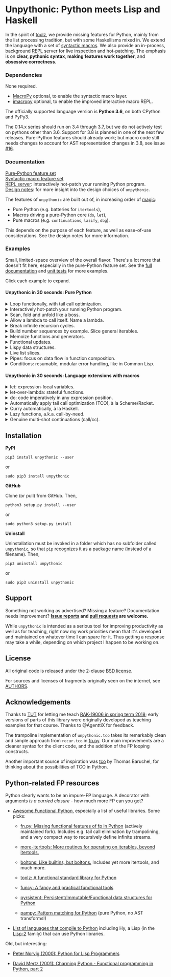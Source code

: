 # Unpythonic: Python meets Lisp and Haskell

In the spirit of [toolz](https://github.com/pytoolz/toolz), we provide missing features for Python, mainly from the list processing tradition, but with some Haskellisms mixed in. We extend the language with a set of [syntactic macros](https://en.wikipedia.org/wiki/Macro_(computer_science)#Syntactic_macros). We also provide an in-process, background [REPL](https://en.wikipedia.org/wiki/Read%E2%80%93eval%E2%80%93print_loop) server for live inspection and hot-patching. The emphasis is on **clear, pythonic syntax**, **making features work together**, and **obsessive correctness**.

### Dependencies

None required.

 - [MacroPy](https://github.com/azazel75/macropy) optional, to enable the syntactic macro layer.
 - [imacropy](https://github.com/Technologicat/imacropy) optional, to enable the improved interactive macro REPL.

The officially supported language version is **Python 3.6**, on both CPython and PyPy3.

The 0.14.x series should run on 3.4 through 3.7, but we do not actively test on pythons other than 3.6. Support for 3.8 is planned in one of the next few releases. Pure-Python features should already work; but macro code still needs changes to account for AST representation changes in 3.8, see issue [#16](https://github.com/Technologicat/unpythonic/issues/16).

### Documentation

[Pure-Python feature set](doc/features.md)  
[Syntactic macro feature set](doc/macros.md)  
[REPL server](doc/repl.md): interactively hot-patch your running Python program.  
[Design notes](doc/design-notes.md): for more insight into the design choices of ``unpythonic``.

The features of `unpythonic` are built out of, in increasing order of [magic](https://macropy3.readthedocs.io/en/latest/discussion.html#levels-of-magic):

 - Pure Python (e.g. batteries for `itertools`),
 - Macros driving a pure-Python core (`do`, `let`),
 - Pure macros (e.g. `continuations`, `lazify`, `dbg`).

This depends on the purpose of each feature, as well as ease-of-use considerations. See the design notes for more information.


### Examples

Small, limited-space overview of the overall flavor. There's a lot more that doesn't fit here, especially in the pure-Python feature set. See the [full documentation](doc/features.md) and [unit tests](unpythonic/test/) for more examples.

Click each example to expand.

#### Unpythonic in 30 seconds: Pure Python

<details><summary>Loop functionally, with tail call optimization.</summary>

[[docs](doc/features.md#looped-looped_over-loops-in-fp-style-with-tco)]

```python
from unpythonic import looped, looped_over

@looped
def result(loop, acc=0, i=0):
    if i == 10:
        return acc
    else:
        return loop(acc + i, i + 1)  # tail call optimized, no call stack blowup.
assert result == 45

@looped_over(range(3), acc=[])
def result(loop, i, acc):
    acc.append(lambda x: i * x)  # fresh "i" each time, no mutation of loop counter.
    return loop()
assert [f(10) for f in result] == [0, 10, 20]
```
</details>  
<details><summary>Interactively hot-patch your running Python program.</summary>

[[docs](doc/repl.md)]

To opt in, add just two lines of code to your main program:

```python
from unpythonic.net import server
server.start(locals={})  # automatically daemonic

import time

def main():
    while True:
        time.sleep(1)

if __name__ == '__main__':
    main()
```

Or if you just want to take this for a test run, start the built-in demo app:

```bash
python3 -m unpythonic.net.server
```

Once a server is running, to connect:

```bash
python3 -m unpythonic.net.client 127.0.0.1
```

This gives you a REPL, inside your live process, with all the power of Python. You can `importlib.reload` any module, and through `sys.modules`, inspect or overwrite any name at the top level of any module. You can `pickle.dump` your data. Or do anything you want with/to the live state of your app.

You can have multiple REPL sessions connected simultaneously. When your app exits (for any reason), the server automatically shuts down, closing all connections if any remain. But exiting the client leaves the server running, so you can connect again later - that's the whole point.

Optionally, if you have MacroPy, the REPL sessions support importing and invoking macros. If you additionally have [imacropy](https://github.com/Technologicat/imacropy), the improved interactive macro REPL is used automatically.
</details>  
<details><summary>Scan, fold and unfold like a boss.</summary>

[[docs](doc/features.md#batteries-for-itertools)]

```python
from operator import add
from unpythonic import scanl, foldl, unfold, take

assert tuple(scanl(add, 0, range(1, 5))) == (0, 1, 3, 6, 10)

def op(e1, e2, acc):
    return acc + e1 * e2
assert foldl(op, 0, (1, 2), (3, 4)) == 11  # we accept multiple input sequences, like Racket

def nextfibo(a, b):       # *oldstates
    return (a, b, a + b)  # value, *newstates
assert tuple(take(10, unfold(nextfibo, 1, 1))) == (1, 1, 2, 3, 5, 8, 13, 21, 34, 55)
```
</details>  
<details><summary>Allow a lambda to call itself. Name a lambda.</summary>

[[docs for `withself`](doc/features.md#batteries-for-functools)] [[docs for `namelambda`](doc/features.md#namelambda-rename-a-function)]

```python
from unpythonic import withself, namelambda

fact = withself(lambda self, n: n * self(n - 1) if n > 1 else 1)  # see @trampolined to do this with TCO
assert fact(5) == 120

square = namelambda("square")(lambda x: x**2)
assert square.__name__ == "square"
assert square.__qualname__ == "square"  # or e.g. "somefunc.<locals>.square" if inside a function
assert square.__code__.co_name == "square"  # used by stack traces
```
</details>  
<details><summary>Break infinite recursion cycles.</summary>

[[docs](doc/features.md#fix-break-infinite-recursion-cycles)]

```python
from typing import NoReturn
from unpythonic import fix

@fix()
def a(k):
    return b((k + 1) % 3)
@fix()
def b(k):
    return a((k + 1) % 3)
assert a(0) is NoReturn
```
</details>  
<details><summary>Build number sequences by example. Slice general iterables.</summary>

[[docs for `s`](doc/features.md#s-m-mg-lazy-mathematical-sequences-with-infix-arithmetic)] [[docs for `islice`](doc/features.md#islice-slice-syntax-support-for-itertoolsislice)]

```python
from unpythonic import s, islice

seq = s(1, 2, 4, ...)
assert tuple(islice(seq)[:10]) == (1, 2, 4, 8, 16, 32, 64, 128, 256, 512)
```
</details>  
<details><summary>Memoize functions and generators.</summary>

[[docs for `memoize`](doc/features.md#batteries-for-functools)] [[docs for `gmemoize`](doc/features.md#gmemoize-imemoize-fimemoize-memoize-generators)]

```python
from itertools import count, takewhile
from unpythonic import memoize, gmemoize, islice

ncalls = 0
@memoize  # <-- important part
def square(x):
    global ncalls
    ncalls += 1
    return x**2
assert square(2) == 4
assert ncalls == 1
assert square(3) == 9
assert ncalls == 2
assert square(3) == 9
assert ncalls == 2  # called only once for each unique set of arguments

# "memoize lambda": classic evaluate-at-most-once thunk
thunk = memoize(lambda: print("hi from thunk"))
thunk()  # the message is printed only the first time
thunk()

@gmemoize  # <-- important part
def primes():  # FP sieve of Eratosthenes
    yield 2
    for n in count(start=3, step=2):
        if not any(n % p == 0 for p in takewhile(lambda x: x*x <= n, primes())):
            yield n

assert tuple(islice(primes())[:10]) == (2, 3, 5, 7, 11, 13, 17, 19, 23, 29)
```
</details>  
<details><summary>Functional updates.</summary>

[[docs](doc/features.md#fup-functional-update-shadowedsequence)]

```python
from itertools import repeat
from unpythonic import fup

t = (1, 2, 3, 4, 5)
s = fup(t)[0::2] << tuple(repeat(10, 3))
assert s == (10, 2, 10, 4, 10)
assert t == (1, 2, 3, 4, 5)
```
</details>  
<details><summary>Lispy data structures.</summary>

[[docs for `box`](doc/features.md#box-a-mutable-single-item-container)] [[docs for `cons`](doc/features.md#cons-and-friends-pythonic-lispy-linked-lists)] [[docs for `frozendict`](doc/features.md#frozendict-an-immutable-dictionary)]

```python
from unpythonic import box, unbox  # mutable single-item container
cat = object()
b = box(cat)
assert b is not cat  # the box is not the cat
assert unbox(b) is cat  # but when you look inside the box, you find the cat
dog = object()
b << dog  # let's replace the contents of the box
assert unbox(b) is dog

from unpythonic import cons, nil, ll, llist  # lispy linked lists
lst = cons(1, cons(2, cons(3, nil)))
assert ll(1, 2, 3) == lst  # make linked list out of elements
assert llist([1, 2, 3]) == lst  # convert iterable to linked list

from unpythonic import frozendict  # immutable dictionary
d1 = frozendict({'a': 1, 'b': 2})
d2 = frozendict(d1, c=3, a=4)
assert d1 == frozendict({'a': 1, 'b': 2})
assert d2 == frozendict({'a': 4, 'b': 2, 'c': 3})
```
</details>  
<details><summary>Live list slices.</summary>

[[docs](doc/features.md#view-writable-sliceable-view-into-a-sequence)]

```python
from unpythonic import view

lst = list(range(10))
v = view(lst)[::2]  # [0, 2, 4, 6, 8]
v[2:4] = (10, 20)  # re-slicable, still live.
assert lst == [0, 1, 2, 3, 10, 5, 20, 7, 8, 9]

lst[2] = 42
assert v == [0, 42, 10, 20, 8]
```
</details>  
<details><summary>Pipes: focus on data flow in function composition.</summary>

[[docs](doc/features.md#pipe-piped-lazy_piped-sequence-functions)]

```python
from unpythonic import piped, exitpipe

double = lambda x: 2 * x
inc    = lambda x: x + 1
x = piped(42) | double | inc | exitpipe
assert x == 85
```
</details>  
<details><summary>Conditions: resumable, modular error handling, like in Common Lisp.</summary>

[[docs](doc/features.md#handlers-restarts-conditions-and-restarts)]

```python
from unpythonic import error, restarts, handlers, invoke, use_value, unbox

class MyError(ValueError):
    def __init__(self, value):  # We want to act on the value, so save it.
        self.value = value

def lowlevel(lst):
    _drop = object()  # gensym/nonce
    out = []
    for k in lst:
        # Provide several different error recovery strategies.
        with restarts(use_value=(lambda x: x),
                      halve=(lambda x: x // 2),
                      drop=(lambda: _drop)) as result:
            if k > 9000:
                error(MyError(k))
            # This is reached when no error occurs.
            # `result` is a box, send k into it.
            result << k
        # Now the result box contains either k,
        # or the return value of one of the restarts. 
        r = unbox(result)  # get the value from the box
        if r is not _drop:
            out.append(r)
    return out

def highlevel():
    # Choose which error recovery strategy to use...
    with handlers((MyError, lambda c: use_value(c.value))):
        assert lowlevel([17, 10000, 23, 42]) == [17, 10000, 23, 42]

    # ...on a per-use-site basis...
    with handlers((MyError, lambda c: invoke("halve", c.value))):
        assert lowlevel([17, 10000, 23, 42]) == [17, 5000, 23, 42]

    # ...without changing the low-level code.
    with handlers((MyError, lambda: invoke("drop"))):
        assert lowlevel([17, 10000, 23, 42]) == [17, 23, 42]

highlevel()
```
</details>


#### Unpythonic in 30 seconds: Language extensions with macros

<details><summary>let: expression-local variables.</summary>

[[docs](doc/macros.md#let-letseq-letrec-as-macros)]

```python
from unpythonic.syntax import macros, let, letseq, letrec

x = let[((a, 1), (b, 2)) in a + b]
y = letseq[((c, 1),  # LET SEQuential, like Scheme's let*
            (c, 2 * c),
            (c, 2 * c)) in
           c]
z = letrec[((evenp, lambda x: (x == 0) or oddp(x - 1)),  # LET mutually RECursive, like in Scheme
            (oddp,  lambda x: (x != 0) and evenp(x - 1)))
           in evenp(42)]
```
</details>  
<details><summary>let-over-lambda: stateful functions.</summary>

[[docs](doc/macros.md#dlet-dletseq-dletrec-blet-bletseq-bletrec-decorator-versions)]

```python
from unpythonic.syntax import macros, dlet

@dlet((x, 0))  # let-over-lambda for Python
def count():
    return x << x + 1  # `name << value` rebinds in the let env
assert count() == 1
assert count() == 2
```
</details>  
<details><summary>do: code imperatively in any expression position.</summary>

[[docs](doc/macros.md#do-as-a-macro-stuff-imperative-code-into-an-expression-with-style)]

```python
from unpythonic.syntax import macros, do, local, delete

x = do[local[a << 21],
       local[b << 2 * a],
       print(b),
       delete[b],  # do[] local variables can be deleted, too
       4 * a]
assert x == 84
```
</details>  
<details><summary>Automatically apply tail call optimization (TCO), à la Scheme/Racket.</summary>

[[docs](doc/macros.md#tco-automatic-tail-call-optimization-for-python)]

```python
from unpythonic.syntax import macros, tco

with tco:
    # expressions are automatically analyzed to detect tail position.
    evenp = lambda x: (x == 0) or oddp(x - 1)
    oddp  = lambda x: (x != 0) and evenp(x - 1)
    assert evenp(10000) is True
```
</details>  
<details><summary>Curry automatically, à la Haskell.</summary>

[[docs](doc/macros.md#curry-automatic-currying-for-python)]

```python
from unpythonic.syntax import macros, curry
from unpythonic import foldr, composerc as compose, cons, nil, ll

with curry:
    def add3(a, b, c):
        return a + b + c
    assert add3(1)(2)(3) == 6

    mymap = lambda f: foldr(compose(cons, f), nil)
    double = lambda x: 2 * x
    assert mymap(double, (1, 2, 3)) == ll(2, 4, 6)
```
</details>  
<details><summary>Lazy functions, a.k.a. call-by-need.</summary>

[[docs](doc/macros.md#lazify-call-by-need-for-python)]

```python
from unpythonic.syntax import macros, lazify

with lazify:
    def my_if(p, a, b):
        if p:
            return a  # b never evaluated in this code path
        else:
            return b  # a never evaluated in this code path
    assert my_if(True, 23, 1/0) == 23
    assert my_if(False, 1/0, 42) == 42
```
</details>  
<details><summary>Genuine multi-shot continuations (call/cc).</summary>

[[docs](doc/macros.md#continuations-callcc-for-python)]

```python
from unpythonic.syntax import macros, continuations, call_cc

with continuations:  # enables also TCO automatically
    # McCarthy's amb() operator
    stack = []
    def amb(lst, cc):
        if not lst:
            return fail()
        first, *rest = tuple(lst)
        if rest:
            remaining_part_of_computation = cc
            stack.append(lambda: amb(rest, cc=remaining_part_of_computation))
        return first
    def fail():
        if stack:
            f = stack.pop()
            return f()

    # Pythagorean triples using amb()
    def pt():
        z = call_cc[amb(range(1, 21))]  # capture continuation, auto-populate cc arg
        y = call_cc[amb(range(1, z+1))]
        x = call_cc[amb(range(1, y+1))]
        if x*x + y*y != z*z:
            return fail()
        return x, y, z
    t = pt()
    while t:
        print(t)
        t = fail()  # note pt() has already returned when we call this.
```
</details>


## Installation

**PyPI**

``pip3 install unpythonic --user``

or

``sudo pip3 install unpythonic``

**GitHub**

Clone (or pull) from GitHub. Then,

``python3 setup.py install --user``

or

``sudo python3 setup.py install``

**Uninstall**

Uninstallation must be invoked in a folder which has no subfolder called ``unpythonic``, so that ``pip`` recognizes it as a package name (instead of a filename). Then,

``pip3 uninstall unpythonic``

or

``sudo pip3 uninstall unpythonic``


## Support

Something not working as advertised? Missing a feature? Documentation needs improvement? **[Issue reports](https://github.com/Technologicat/unpythonic/issues) and [pull requests](https://github.com/Technologicat/unpythonic/pulls) are welcome.**

While `unpythonic` is intended as a serious tool for improving productivity as well as for teaching, right now my work priorities mean that it's developed and maintained on whatever time I can spare for it. Thus getting a response may take a while, depending on which project I happen to be working on.


## License

All original code is released under the 2-clause [BSD license](LICENSE.md).

For sources and licenses of fragments originally seen on the internet, see [AUTHORS](AUTHORS.md).


## Acknowledgements

Thanks to [TUT](http://www.tut.fi/en/home) for letting me teach [RAK-19006 in spring term 2018](https://github.com/Technologicat/python-3-scicomp-intro); early versions of parts of this library were originally developed as teaching examples for that course. Thanks to @AgenttiX for feedback.

The trampoline implementation of ``unpythonic.tco`` takes its remarkably clean and simple approach from ``recur.tco`` in [fn.py](https://github.com/fnpy/fn.py). Our main improvements are a cleaner syntax for the client code, and the addition of the FP looping constructs.

Another important source of inspiration was [tco](https://github.com/baruchel/tco) by Thomas Baruchel, for thinking about the possibilities of TCO in Python.


## Python-related FP resources

Python clearly wants to be an impure-FP language. A decorator with arguments *is a curried closure* - how much more FP can you get?

- [Awesome Functional Python](https://github.com/sfermigier/awesome-functional-python), especially a list of useful libraries. Some picks:

  - [fn.py: Missing functional features of fp in Python](https://github.com/fnpy/fn.py) (actively maintained fork). Includes e.g. tail call elimination by trampolining, and a very compact way to recursively define infinite streams.

  - [more-itertools: More routines for operating on iterables, beyond itertools.](https://github.com/erikrose/more-itertools)

  - [boltons: Like builtins, but boltons.](https://github.com/mahmoud/boltons) Includes yet more itertools, and much more.

  - [toolz: A functional standard library for Python](https://github.com/pytoolz/toolz)

  - [funcy: A fancy and practical functional tools](https://github.com/suor/funcy/)

  - [pyrsistent: Persistent/Immutable/Functional data structures for Python](https://github.com/tobgu/pyrsistent)

  - [pampy: Pattern matching for Python](https://github.com/santinic/pampy) (pure Python, no AST transforms!)

- [List of languages that compile to Python](https://github.com/vindarel/languages-that-compile-to-python) including Hy, a Lisp (in the [Lisp-2](https://en.wikipedia.org/wiki/Lisp-1_vs._Lisp-2) family) that can use Python libraries.

Old, but interesting:

- [Peter Norvig (2000): Python for Lisp Programmers](http://www.norvig.com/python-lisp.html)

- [David Mertz (2001): Charming Python - Functional programming in Python, part 2](https://www.ibm.com/developerworks/library/l-prog2/index.html)
